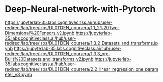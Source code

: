# Deep-Neural-network-with-Pytorch
https://jupyterlab-35.labs.cognitiveclass.ai/hub/user-redirect/lab/tree/labs/DL0110EN_coursera/1.1_2%20Two-Dimensional%20Tensors_v2.ipynb
https://jupyterlab-35.labs.cognitiveclass.ai/hub/user-redirect/lab/tree/labs/DL0110EN_coursera/1.3.2_Datasets_and_transforms.ipynb
https://jupyterlab-35.labs.cognitiveclass.ai/hub/user-redirect/lab/tree/labs/DL0110EN_coursera/1.3.3_pre-Built%20Datasets_and_transforms_v2.ipynb
https://jupyterlab-35.labs.cognitiveclass.ai/hub/user-redirect/lab/tree/labs/DL0110EN_coursera/2.2_linear_regression_one_parameter_v3.ipynb
